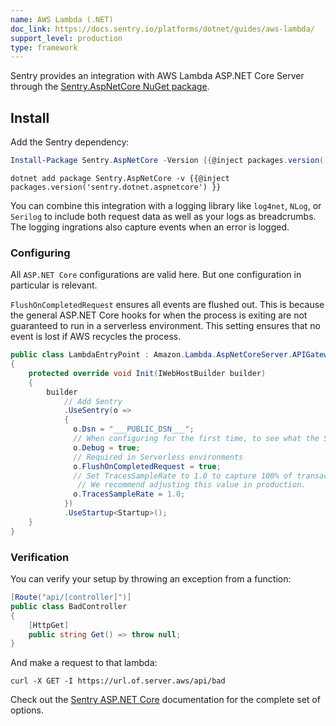 ```yaml
---
name: AWS Lambda (.NET)
doc_link: https://docs.sentry.io/platforms/dotnet/guides/aws-lambda/
support_level: production
type: framework
---
```


<!-- * * * * * * * * * * * *  * * * * * * * ATTENTION * * * * * * * * * * * * * * * * * * * * * * * *
*                          UPDATES WILL NO LONGER BE REFLECTED IN SENTRY                            *
*                                                                                                   *
* We've successfully migrated all "getting started/wizard" documents to the main Sentry repository, *
* where you can find them in the folder named "gettingStartedDocs" ->                               *
* https://github.com/getsentry/sentry/tree/master/static/app/gettingStartedDocs.                    *
*                                                                                                   *
* Find more details about the project in the concluded Epic ->                                      *
* https://github.com/getsentry/sentry/issues/48144                                                  *
*                                                                                                   *
* This document is planned to be removed in the future. However, it has not been removed yet,       *
* primarily because self-hosted users depend on it to access instructions for setting up their      *
* platform. We need to come up with a solution before removing these docs.                          *
* * * * * * * * * * * *  * * * * * * * ATTENTION * * * * * * * * * * * * * * * * * * * * * * * * * -->

Sentry provides an integration with AWS Lambda ASP.NET Core Server through the [Sentry.AspNetCore NuGet package](https://www.nuget.org/packages/Sentry.AspNetCore).

## Install

Add the Sentry dependency:

```powershell {tabTitle:Package Manager}
Install-Package Sentry.AspNetCore -Version {{@inject packages.version('sentry.dotnet.aspnetcore') }}
```

```shell {tabTitle:.NET Core CLI}
dotnet add package Sentry.AspNetCore -v {{@inject packages.version('sentry.dotnet.aspnetcore') }}
```

You can combine this integration with a logging library like `log4net`, `NLog`, or `Serilog` to include both request data as well as your logs as breadcrumbs. The logging ingrations also capture events when an error is logged.

### Configuring

All `ASP.NET Core` configurations are valid here. But one configuration in particular is relevant.

`FlushOnCompletedRequest` ensures all events are flushed out. This is because the general ASP.NET Core hooks for when the process is exiting are not guaranteed to run in a serverless environment. This setting ensures that no event is lost if AWS recycles the process.

```csharp
public class LambdaEntryPoint : Amazon.Lambda.AspNetCoreServer.APIGatewayProxyFunction
{
    protected override void Init(IWebHostBuilder builder)
    {
        builder
            // Add Sentry
            .UseSentry(o =>
            {
              o.Dsn = "___PUBLIC_DSN___";
              // When configuring for the first time, to see what the SDK is doing:
              o.Debug = true;
              // Required in Serverless environments
              o.FlushOnCompletedRequest = true;
              // Set TracesSampleRate to 1.0 to capture 100% of transactions for performance monitoring.
               // We recommend adjusting this value in production.
              o.TracesSampleRate = 1.0;
            })
            .UseStartup<Startup>();
    }
}
```

### Verification

You can verify your setup by throwing an exception from a function:

```csharp
[Route("api/[controller]")]
public class BadController
{
    [HttpGet]
    public string Get() => throw null;
}
```

And make a request to that lambda:

```shell
curl -X GET -I https://url.of.server.aws/api/bad
```

Check out the [Sentry ASP.NET Core](/platforms/dotnet/guides/aspnetcore/) documentation for the complete set of options.
